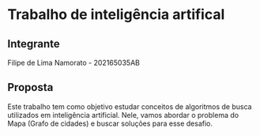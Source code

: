# Trabalho de inteligência artifical

## Integrante
Filipe de Lima Namorato - 202165035AB

## Proposta

Este trabalho tem como objetivo estudar conceitos de algoritmos de busca utilizados em inteligência artificial. Nele, vamos abordar o problema do Mapa (Grafo de cidades) e buscar soluções para esse desafio.